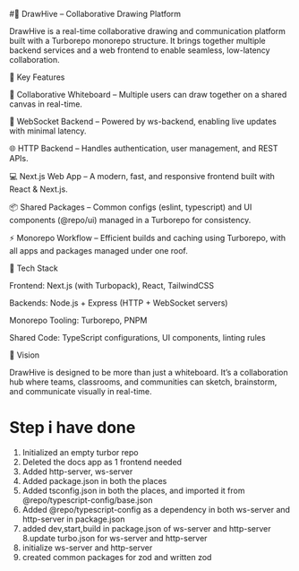 #🐝 DrawHive – Collaborative Drawing Platform

DrawHive is a real-time collaborative drawing and communication platform built with a Turborepo monorepo structure. It brings together multiple backend services and a web frontend to enable seamless, low-latency collaboration.

🔹 Key Features

🎨 Collaborative Whiteboard – Multiple users can draw together on a shared canvas in real-time.

🔌 WebSocket Backend – Powered by ws-backend, enabling live updates with minimal latency.

🌐 HTTP Backend – Handles authentication, user management, and REST APIs.

💻 Next.js Web App – A modern, fast, and responsive frontend built with React & Next.js.

📦 Shared Packages – Common configs (eslint, typescript) and UI components (@repo/ui) managed in a Turborepo for consistency.

⚡ Monorepo Workflow – Efficient builds and caching using Turborepo, with all apps and packages managed under one roof.

🔹 Tech Stack

Frontend: Next.js (with Turbopack), React, TailwindCSS

Backends: Node.js + Express (HTTP + WebSocket servers)

Monorepo Tooling: Turborepo, PNPM

Shared Code: TypeScript configurations, UI components, linting rules

🔹 Vision

DrawHive is designed to be more than just a whiteboard. It’s a collaboration hub where teams, classrooms, and communities can sketch, brainstorm, and communicate visually in real-time.


# Step i have done 
1. Initialized an empty turbor repo
2. Deleted the docs app as 1 frontend needed 
3. Added http-server, ws-server
4. Added package.json in both the places
5. Added tsconfig.json in both the places, and imported it from @repo/typescript-config/base.json
6. Added @repo/typescript-config as a dependency in both ws-server and http-server in package.json
7. added dev,start,build in package.json of  ws-server and http-server
8.update turbo.json for  ws-server and http-server
9. initialize  ws-server and http-server
10. created common packages for zod and written zod 